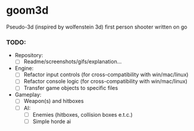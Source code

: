 # goom3d
Pseudo-3d (inspired by wolfenstein 3d) first person shooter written on go

### TODO:
  - Repository:
    - [ ] Readme/screenshots/gifs/explanation...
  - Engine:
    - [ ] Refactor input controls (for cross-compatibility with win/mac/linux)
    - [ ] Refactor console logic (for cross-compatibility with win/mac/linux)
    - [ ] Transfer game objects to specific files
  - Gameplay:
    - [ ] Weapon(s) and hitboxes
    - [ ] AI:
      - [ ] Enemies (hitboxes, collision boxes e.t.c.)
      - [ ] Simple horde ai
